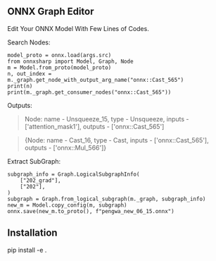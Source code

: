 
## ONNX Graph Editor

Edit Your ONNX Model With Few Lines of Codes.

Search Nodes:

    model_proto = onnx.load(args.src)
    from onnxsharp import Model, Graph, Node
    m = Model.from_proto(model_proto)
    n, out_index = m._graph.get_node_with_output_arg_name("onnx::Cast_565")
    print(n)
    print(m._graph.get_consumer_nodes("onnx::Cast_565"))

Outputs:

> Node: name - Unsqueeze_15, type - Unsqueeze, inputs - ['attention_mask1'], outputs - ['onnx::Cast_565']

> {Node: name - Cast_16, type - Cast, inputs - ['onnx::Cast_565'], outputs - ['onnx::Mul_566']}

Extract SubGraph:

    subgraph_info = Graph.LogicalSubgraphInfo(
        ["202_grad"],
        ["202"],
    )
    subgraph = Graph.from_logical_subgraph(m._graph, subgraph_info)
    new_m = Model.copy_config(m, subgraph)
    onnx.save(new_m.to_proto(), f"pengwa_new_06_15.onnx")


## Installation

pip install -e .
